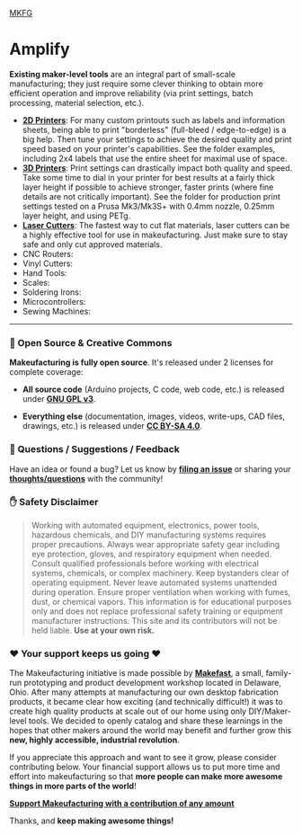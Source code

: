 [MKFG](../)

# Amplify

**Existing maker-level tools** are an integral part of small-scale manufacturing; they just require some clever thinking to obtain more efficient operation and improve reliability (via print settings, batch processing, material selection, etc.).

* [**2D Printers**](./2DPrinter/): For many custom printouts such as labels and information sheets, being able to print "borderless" (full-bleed / edge-to-edge) is a big help. Then tune your settings to achieve the desired quality and print speed based on your printer's capabilities. See the folder examples, including 2x4 labels that use the entire sheet for maximal use of space.
* [**3D Printers**](./3DPrinter/): Print settings can drastically impact both quality and speed. Take some time to dial in your printer for best results at a fairly thick layer height if possible to achieve stronger, faster prints (where fine details are not critically important). See the folder for production print settings tested on a Prusa Mk3/Mk3S+ with 0.4mm nozzle, 0.25mm layer height, and using PETg.
* [**Laser Cutters**](./LaserCutter/): The fastest way to cut flat materials, laser cutters can be a highly effective tool for use in makeufacturing. Just make sure to stay safe and only cut approved materials.
* CNC Routers:
* Vinyl Cutters: 
* Hand Tools:
* Scales: 
* Soldering Irons:
* Microcontrollers:
* Sewing Machines:





---



### :open_book: Open Source & Creative Commons

**Makeufacturing is fully open source**. It's released under 2 licenses for complete coverage:

* **All source code** (Arduino projects, C code, web code, etc.) is released under **[GNU GPL v3](https://www.gnu.org/licenses/gpl-3.0.en.html)**.

* **Everything else** (documentation, images, videos, write-ups, CAD files, drawings, etc.) is released under **[CC BY-SA 4.0](https://creativecommons.org/licenses/by-sa/4.0/)**.



### :speech_balloon: Questions / Suggestions / Feedback

Have an idea or found a bug? Let us know by **[filing an issue](https://github.com/Makeufacturing/MKFG/issues)** or sharing your **[thoughts/questions](https://github.com/Makeufacturing/MKFG/discussions)** with the community!



### :hand: Safety Disclaimer

> Working with automated equipment, electronics, power tools, hazardous chemicals, and DIY manufacturing systems requires proper precautions. Always wear appropriate safety gear including eye protection, gloves, and respiratory equipment when needed. Consult qualified professionals before working with electrical systems, chemicals, or complex machinery. Keep bystanders clear of operating equipment. Never leave automated systems unattended during operation. Ensure proper ventilation when working with fumes, dust, or chemical vapors. This information is for educational purposes only and does not replace professional safety training or equipment manufacturer instructions. This site and its contributors will not be held liable. **Use at your own risk.**



### :heart: Your support keeps us going :heart:

The Makeufacturing initiative is made possible by **[Makefast](https://makefastworkshop.com)**, a small, family-run prototyping and product development workshop located in Delaware, Ohio. After many attempts at manufacturing our own desktop fabrication products, it became clear how exciting (and technically difficult!) it was to create high quality products at scale out of our home using only DIY/Maker-level tools. We decided to openly catalog and share these learnings in the hopes that other makers around the world may benefit and further grow this **new, highly accessible, industrial revolution**.

If you appreciate this approach and want to see it grow, please consider contributing below. Your financial support allows us to put more time and effort into makeufacturing so that **more people can make more awesome things in more parts of the world**!

**[Support Makeufacturing with a contribution of any amount](https://buy.stripe.com/5kQfZi9WNeac3ba6trcQU02)**

Thanks, and **keep making awesome things!**